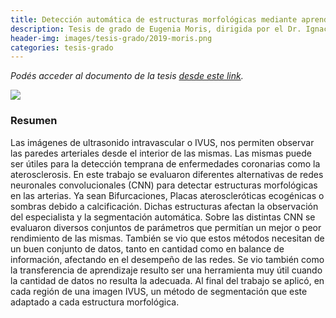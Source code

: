 ```yaml
---
title: Detección automática de estructuras morfológicas mediante aprendizaje automático para la segmentación de ultrasonido intravascular
description: Tesis de grado de Eugenia Moris, dirigida por el Dr. Ignacio Larrabide y el Dr. Lucas Lo Vercio
header-img: images/tesis-grado/2019-moris.png
categories: tesis-grado
---
```

*Podés acceder al documento de la tesis [desde este link](https://www.ridaa.unicen.edu.ar/items/2ff91d72-9f56-4a8d-b77e-92ecc374994d).*


<div class="image-post-container">
    <img src="/images/tesis-grado/2019-moris.png"/>
</div>

### Resumen

Las imágenes de ultrasonido intravascular o IVUS, nos permiten observar las paredes arteriales desde el interior de las mismas. Las mismas puede ser útiles para la detección temprana de enfermedades coronarias como la aterosclerosis. En este trabajo se evaluaron diferentes alternativas de redes neuronales convolucionales (CNN) para detectar estructuras morfológicas en las arterias. Ya sean Bifurcaciones, Placas ateroscleróticas ecogénicas o sombras debido a calcificación. Dichas estructuras afectan la observación del especialista y la segmentación automática. Sobre las distintas CNN se evaluaron diversos conjuntos de parámetros que permitían un mejor o peor rendimiento de las mismas. También se vio que estos métodos necesitan de un buen conjunto de datos, tanto en cantidad como en balance de información, afectando en el desempeño de las redes. Se vio también como la transferencia de aprendizaje resulto ser una herramienta muy útil cuando la cantidad de datos no resulta la adecuada. Al final del trabajo se aplicó, en cada región de una imagen IVUS, un método de segmentación que este adaptado a cada estructura morfológica.
